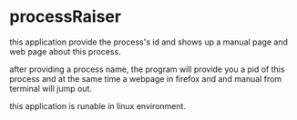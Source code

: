 # processRaiser
this application provide the process's id and 
shows up a manual page and web page about this process.

after providing a process name, the program will provide you a pid of 
this process and at the same time a webpage in firefox and and manual 
from  terminal will jump out.

this application is runable in linux environment.
